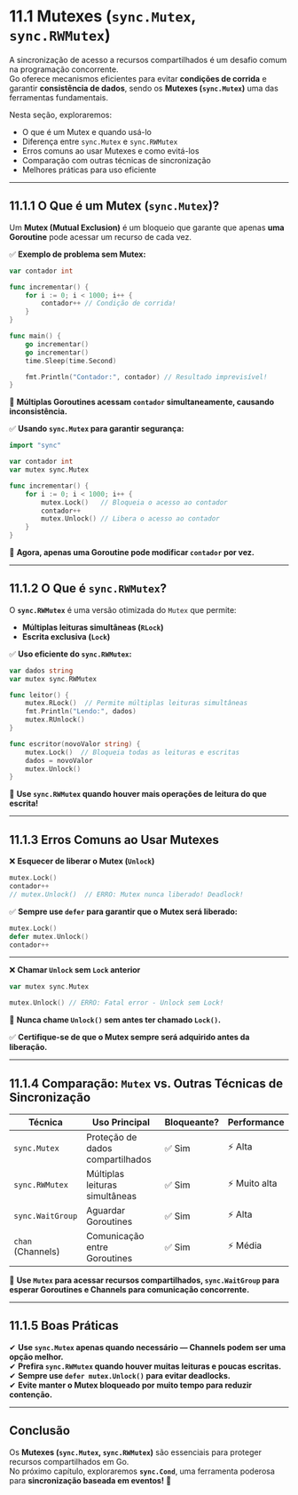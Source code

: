 # **11.1 Mutexes (`sync.Mutex`, `sync.RWMutex`)**

A sincronização de acesso a recursos compartilhados é um desafio comum na programação concorrente.  
Go oferece mecanismos eficientes para evitar **condições de corrida** e garantir **consistência de dados**, sendo os **Mutexes (`sync.Mutex`)** uma das ferramentas fundamentais.

Nesta seção, exploraremos:

- O que é um Mutex e quando usá-lo
- Diferença entre `sync.Mutex` e `sync.RWMutex`
- Erros comuns ao usar Mutexes e como evitá-los
- Comparação com outras técnicas de sincronização
- Melhores práticas para uso eficiente

---

## **11.1.1 O Que é um Mutex (`sync.Mutex`)?**

Um **Mutex (Mutual Exclusion)** é um bloqueio que garante que apenas **uma Goroutine** pode acessar um recurso de cada vez.

✅ **Exemplo de problema sem Mutex:**

```go
var contador int

func incrementar() {
    for i := 0; i < 1000; i++ {
        contador++ // Condição de corrida!
    }
}

func main() {
    go incrementar()
    go incrementar()
    time.Sleep(time.Second)

    fmt.Println("Contador:", contador) // Resultado imprevisível!
}
```

📌 **Múltiplas Goroutines acessam `contador` simultaneamente, causando inconsistência.**

✅ **Usando `sync.Mutex` para garantir segurança:**

```go
import "sync"

var contador int
var mutex sync.Mutex

func incrementar() {
    for i := 0; i < 1000; i++ {
        mutex.Lock()   // Bloqueia o acesso ao contador
        contador++
        mutex.Unlock() // Libera o acesso ao contador
    }
}
```

📌 **Agora, apenas uma Goroutine pode modificar `contador` por vez.**

---

## **11.1.2 O Que é `sync.RWMutex`?**

O **`sync.RWMutex`** é uma versão otimizada do `Mutex` que permite:

- **Múltiplas leituras simultâneas (`RLock`)**
- **Escrita exclusiva (`Lock`)**

✅ **Uso eficiente do `sync.RWMutex`:**

```go
var dados string
var mutex sync.RWMutex

func leitor() {
    mutex.RLock()  // Permite múltiplas leituras simultâneas
    fmt.Println("Lendo:", dados)
    mutex.RUnlock()
}

func escritor(novoValor string) {
    mutex.Lock()  // Bloqueia todas as leituras e escritas
    dados = novoValor
    mutex.Unlock()
}
```

📌 **Use `sync.RWMutex` quando houver mais operações de leitura do que escrita!**

---

## **11.1.3 Erros Comuns ao Usar Mutexes**

❌ **Esquecer de liberar o Mutex (`Unlock`)**

```go
mutex.Lock()
contador++
// mutex.Unlock()  // ERRO: Mutex nunca liberado! Deadlock!
```

✅ **Sempre use `defer` para garantir que o Mutex será liberado:**

```go
mutex.Lock()
defer mutex.Unlock()
contador++
```

---

❌ **Chamar `Unlock` sem `Lock` anterior**

```go
var mutex sync.Mutex

mutex.Unlock() // ERRO: Fatal error - Unlock sem Lock!
```

📌 **Nunca chame `Unlock()` sem antes ter chamado `Lock()`.**

✅ **Certifique-se de que o Mutex sempre será adquirido antes da liberação.**

---

## **11.1.4 Comparação: `Mutex` vs. Outras Técnicas de Sincronização**

| Técnica | Uso Principal | Bloqueante? | Performance |
|---------|--------------|------------|------------|
| `sync.Mutex` | Proteção de dados compartilhados | ✅ Sim | ⚡ Alta |
| `sync.RWMutex` | Múltiplas leituras simultâneas | ✅ Sim | ⚡ Muito alta |
| `sync.WaitGroup` | Aguardar Goroutines | ✅ Sim | ⚡ Alta |
| `chan` (Channels) | Comunicação entre Goroutines | ✅ Sim | ⚡ Média |

📌 **Use `Mutex` para acessar recursos compartilhados, `sync.WaitGroup` para esperar Goroutines e Channels para comunicação concorrente.**

---

## **11.1.5 Boas Práticas**

✔ **Use `sync.Mutex` apenas quando necessário — Channels podem ser uma opção melhor.**  
✔ **Prefira `sync.RWMutex` quando houver muitas leituras e poucas escritas.**  
✔ **Sempre use `defer mutex.Unlock()` para evitar deadlocks.**  
✔ **Evite manter o Mutex bloqueado por muito tempo para reduzir contenção.**  

---

## **Conclusão**

Os **Mutexes (`sync.Mutex`, `sync.RWMutex`)** são essenciais para proteger recursos compartilhados em Go.  
No próximo capítulo, exploraremos **`sync.Cond`**, uma ferramenta poderosa para **sincronização baseada em eventos!** 🚀
